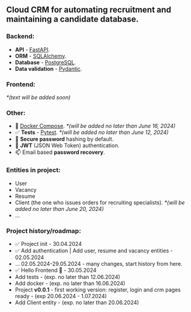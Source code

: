 ## Сloud CRM for automating recruitment and maintaining a candidate database.

### Backend:
- **API** - [FastAPI](https://fastapi.tiangolo.com).
- **ORM** - [SQLAlchemy](https://www.sqlalchemy.org).
- **Database** - [PostgreSQL](https://www.postgresql.org).
- **Data validation** - [Pydantic](https://docs.pydantic.dev).

### Frontend: 
_*(text will be added soon)_

### Other:
- 🐳 [Docker Compose](https://www.docker.com). _*(will be added no later than June 16, 2024)_
- ✅ **Tests** - [Pytest](https://pytest.org). _*(will be added no later than June 12, 2024)_
- 🔐 **Secure password** hashing by default.
- 🔑 **JWT** (JSON Web Token) authentication.
- 📫 Email based **password recovery**.

### Entities in project:
- User
- Vacancy 
- Resume
- Client (the one who issues orders for recruiting specialists). _*(will be added no later than June 20, 2024)_
- ...

### Project history/roadmap:
- ✅ Project init - 30.04.2024
- ✅ Add authentication | Add user, resume and vacancy entities - 02.05.2024
- ... 02.05.2024-29.05.2024 - many changes, start history from here.
- ✅ Hello Frontend 🌻 - 30.05.2024
- Add tests - (exp. no later than 12.06.2024)
- Add docker - (exp. no later than 16.06.2024)
- Project **v0.0.1** - first working version: register, login and crm pages ready - (exp 20.06.2024 - 1.07.2024)
- Add Client entity - (exp. no later than 20.06.2024)
